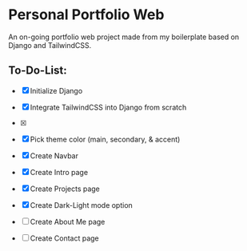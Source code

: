 # Personal Portfolio Web
An on-going portfolio web project made from my boilerplate based on Django and TailwindCSS.

## To-Do-List:
- [x] Initialize Django
- [x] Integrate TailwindCSS into Django from scratch
- [x] 
- [x] Pick theme color (main, secondary, & accent)
- [x] Create Navbar
- [x] Create Intro page
- [x] Create Projects page
- [x] Create Dark-Light mode option 
- [ ] Create About Me page
- [ ] Create Contact page

